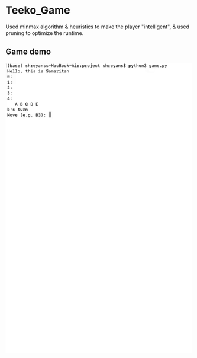 # Teeko_Game
Used minmax algorithm & heuristics to make the player "intelligent", & used pruning to optimize the runtime.

## Game demo
![Teeko Game Demo](game.gif)
